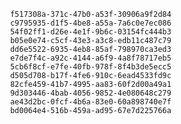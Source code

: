 
                f517308a-371c-47b0-a53f-30906a9f2d84
                c9795935-d1f5-4be8-a55a-7a6c0e7ec086
                54f02ff1-d26e-4e1f-9b6c-03154fc444b3
                b05e0e74-c5cf-43e3-a3c8-edb11c487c79
                dd6e5522-6935-4eb8-85af-798970ca3ed3
                e7de7f4c-a92c-4144-a6f9-4a8f78717eb5
                5cb6f8cf-e7fe-40fb-978f-8f4b3de5ecc5
                d505d708-b17f-4fe6-910c-6ead4533fd9c
                82cfe459-41b7-4995-aa83-60f2d00a49a1
                9d303446-4bab-4056-9852-4e080648c279
                ae43d2bc-0fcf-4b6a-83e0-60a898740e7f
                bd0064e4-516b-459a-ad95-67e7d225766a
                